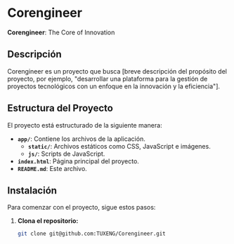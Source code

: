 # Corengineer

**Corengineer**: The Core of Innovation

## Descripción

Corengineer es un proyecto que busca [breve descripción del propósito del proyecto, por ejemplo, "desarrollar una plataforma para la gestión de proyectos tecnológicos con un enfoque en la innovación y la eficiencia"].

## Estructura del Proyecto

El proyecto está estructurado de la siguiente manera:

- **`app/`**: Contiene los archivos de la aplicación.
  - **`static/`**: Archivos estáticos como CSS, JavaScript e imágenes.
  - **`js/`**: Scripts de JavaScript.
- **`index.html`**: Página principal del proyecto.
- **`README.md`**: Este archivo.

## Instalación

Para comenzar con el proyecto, sigue estos pasos:

1. **Clona el repositorio:**

   ```bash
   git clone git@github.com:TUXENG/Corengineer.git

